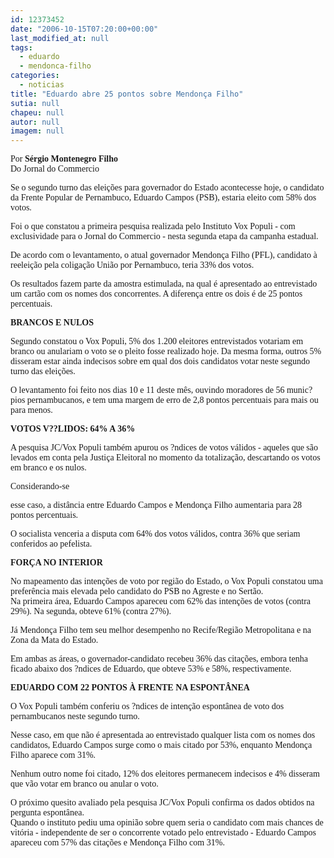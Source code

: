 ```yaml
---
id: 12373452
date: "2006-10-15T07:20:00+00:00"
last_modified_at: null
tags:
  - eduardo
  - mendonca-filho
categories:
  - noticias
title: "Eduardo abre 25 pontos sobre Mendonça Filho"
sutia: null
chapeu: null
autor: null
imagem: null
---
```

<p><P><FONT face=Verdana>Por <STRONG>Sérgio Montenegro Filho</STRONG><BR>Do Jornal do Commercio</FONT></P></p>
<p><P><FONT face=Verdana>Se o segundo turno das eleições para governador do Estado acontecesse hoje, o candidato da Frente Popular de Pernambuco, Eduardo Campos (PSB), estaria eleito com 58% dos votos. </FONT></P></p>
<p><P><FONT face=Verdana>Foi o que constatou a primeira pesquisa realizada pelo Instituto Vox Populi - com exclusividade para o Jornal do Commercio - nesta segunda etapa da campanha estadual. </FONT></P></p>
<p><P><FONT face=Verdana>De acordo com o levantamento, o atual governador Mendonça Filho (PFL), candidato à reeleição pela coligação União por Pernambuco, teria 33% dos votos. </FONT></P></p>
<p><P><FONT face=Verdana>Os resultados fazem parte da amostra estimulada, na qual é apresentado ao entrevistado um cartão com os nomes dos concorrentes. A diferença entre os dois é de 25 pontos percentuais.</FONT></P></p>
<p><P><FONT face=Verdana><STRONG>BRANCOS E NULOS</STRONG></FONT></P></p>
<p><P><FONT face=Verdana>Segundo constatou o Vox Populi, 5% dos 1.200 eleitores entrevistados votariam em branco ou anulariam o voto se o pleito fosse realizado hoje. Da mesma forma, outros 5% disseram estar ainda indecisos sobre em qual dos dois candidatos votar neste segundo turno das eleições. </FONT></P></p>
<p><P><FONT face=Verdana>O levantamento foi feito nos dias 10 e 11 deste mês, ouvindo moradores de 56 munic?pios pernambucanos, e tem uma margem de erro de 2,8 pontos percentuais para mais ou para menos. </FONT></P></p>
<p><P><FONT face=Verdana><STRONG>VOTOS V??LIDOS: 64% A 36%</STRONG></FONT></P></p>
<p><P><FONT face=Verdana>A pesquisa JC/Vox Populi também apurou os ?ndices de votos válidos - aqueles que são levados em conta pela Justiça Eleitoral no momento da totalização, descartando os votos em branco e os nulos.</FONT></P></p>
<p><P><FONT face=Verdana>Considerando-se</p>
<p> esse caso, a distância entre Eduardo Campos e Mendonça Filho aumentaria para 28 pontos percentuais. </FONT></P></p>
<p><P><FONT face=Verdana>O socialista venceria a disputa com 64% dos votos válidos, contra 36% que seriam conferidos ao pefelista. </FONT></P></p>
<p><P><FONT face=Verdana><STRONG>FORÇA NO INTERIOR</STRONG></FONT></P></p>
<p><P><FONT face=Verdana>No mapeamento das intenções de voto por região do Estado, o Vox Populi constatou uma preferência mais elevada pelo candidato do PSB no Agreste e no Sertão. <BR>Na primeira área, Eduardo Campos apareceu com 62% das intenções de votos (contra 29%). Na segunda, obteve 61% (contra 27%). </FONT></P></p>
<p><P><FONT face=Verdana>Já Mendonça Filho tem seu melhor desempenho no Recife/Região Metropolitana e na Zona da Mata do Estado. </FONT></P></p>
<p><P><FONT face=Verdana>Em ambas as áreas, o governador-candidato recebeu 36% das citações, embora tenha ficado abaixo dos ?ndices de Eduardo, que obteve 53% e 58%, respectivamente. </FONT></P></p>
<p><P><FONT face=Verdana><STRONG>EDUARDO COM 22 PONTOS À FRENTE NA ESPONTÂNEA</STRONG></FONT></P></p>
<p><P><FONT face=Verdana>O Vox Populi também conferiu os ?ndices de intenção espontânea de voto dos pernambucanos neste segundo turno. </FONT></P></p>
<p><P><FONT face=Verdana>Nesse caso, em que não é apresentada ao entrevistado qualquer lista com os nomes dos candidatos, Eduardo Campos surge como o mais citado por 53%, enquanto Mendonça Filho aparece com 31%. </FONT></P></p>
<p><P><FONT face=Verdana>Nenhum outro nome foi citado, 12% dos eleitores permanecem indecisos e 4% disseram que vão votar em branco ou anular o voto. </FONT></P></p>
<p><P><FONT face=Verdana>O próximo quesito avaliado pela pesquisa JC/Vox Populi confirma os dados obtidos na pergunta espontânea. <BR>Quando o instituto pediu uma opinião sobre quem seria o candidato com mais chances de vitória - independente de ser o concorrente votado pelo entrevistado - Eduardo Campos apareceu com 57% das citações e Mendonça Filho com 31%.</FONT></P> </p>
